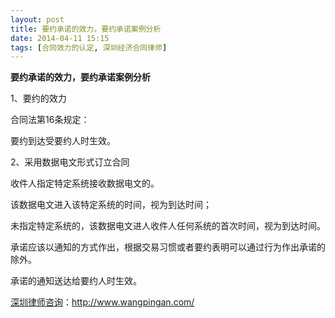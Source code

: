 ```yaml
---
layout: post
title: 要约承诺的效力，要约承诺案例分析
date: 2014-04-11 15:15
tags: [合同效力的认定, 深圳经济合同律师]
---
```

<strong>要约承诺的效力，要约承诺案例分析</strong>

1、要约的效力

合同法第16条规定：

要约到达受要约人时生效。

2、采用数据电文形式订立合同

收件人指定特定系统接收数据电文的。

该数据电文进入该特定系统的时间，视为到达时间；

未指定特定系统的，该数据电文进人收件人任何系统的首次时间，视为到达时间。

承诺应该以通知的方式作出，根据交易习惯或者要约表明可以通过行为作出承诺的除外。

承诺的通知送达给要约人时生效。

<a href="http://www.wangpingan.com/">深圳律师咨询</a>：<a href="http://www.wangpingan.com/">http://www.wangpingan.com/</a>

